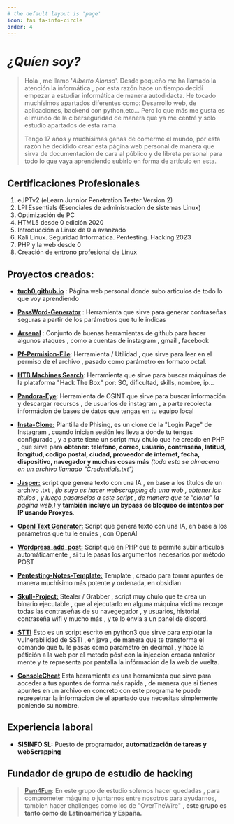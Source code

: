```yaml
---
# the default layout is 'page'
icon: fas fa-info-circle
order: 4
---
```


# _¿Quíen soy?_

> Hola , me llamo '*Alberto Alonso*'. Desde pequeño me ha llamado la atención la informática , por esta razón hace un tiempo decidí empezar a estudiar informática de manera autodidacta. 
> He tocado muchísimos apartados diferentes como: Desarrollo web, de aplicaciones, backend con python,etc... Pero lo que más me gusta es el mundo de la ciberseguridad de manera que ya me centré y solo estudio apartados de esta rama.
> 
> Tengo 17 años y muchísimas ganas de comerme el mundo, por esta razón he decidido crear esta página web personal de manera que sirva de documentación de cara al público y de libreta personal para todo lo que vaya aprendiendo subirlo en forma de artículo en esta.

## Certificaciones Profesionales

1. eJPTv2 (eLearn Junnior Penetration Tester Version 2)
2. LPI Essentials (Esenciales de administración de sistemas Linux)
3. Optimización de PC
4. HTML5 desde 0 edición 2020
5. Introducción a Linux de 0 a avanzado
6. Kali Linux. Seguridad Informática. Pentesting. Hacking 2023
7. PHP y la web desde 0
8. Creación de entrono profesional de Linux

## Proyectos creados:

- [**tuch0.github.io**](https://github.com/Tuch0?tab=repositories) : Página web personal donde subo articulos de todo lo que voy aprendiendo  

- [**PassWord-Generator**](https://tuch0.github.io/password-generator/) : Herramienta que sirve para generar contraseñas seguras a partir de los parámetros que tu le indicas

- [**Arsenal**](https://tuch0.github.io/arsenal/) : Conjunto de buenas herramientas de github para hacer algunos ataques , como a cuentas de instagram , gmail , facebook

- [**Pf-Permision-File**](https://tuch0.github.io/Pf-Permision-File/): Herramienta / Utilidad , que sirve para leer en el permiso de el archivo , pasado como parámetro en formato octal.

- [**HTB Machines Search**](https://tuch0.github.io/htbmachines-search/): Herramienta que sirve para buscar máquinas de la plataforma "Hack The Box" por: SO, dificultad, skills, nombre, ip...

- [**Pandora-Eye**](https://github.com/Tuch0/Pandora-Eye/tree/main): Herramienta de OSINT que sirve para buscar información y descargar recursos , de usuarios de instagram , a parte recolecta informácion de bases de datos que tengas en tu equipo local

- [**Insta-Clone:**](https://github.com/Tuch0/Instagram-Clone) Plantilla de Phising, es un clone de la "Login Page" de Instagram , cuando inician sesión les lleva a donde tu tengas configurado , y a parte tiene un script muy chulo que he creado en PHP , que sirve para **obtener: telefono, correo, usuario, contraseña, latitud, longitud, codigo postal, ciudad, proveedor de internet, fecha, dispositivo, navegador y muchas cosas más** *(todo esto se almacena en un archivo llamado "Credentials.txt")*

- [**Jasper:**](https://github.com/Tuch0/Jasper-IA-text-generator) script que genera texto con una IA , en base a los títulos de un archivo .txt , *(lo suyo es hacer webscrapping de una web , obtener los títulos , y luego pasarselos a este script , de manera que te "clona" la página web,)* y **también incluye un bypass de bloqueo de intentos por IP usando Proxyes**.

- [**OpenI Text Generator:**](https://github.com/Tuch0/OpenIA-Text-Generator) Script que genera texto con una IA, en base a los parámetros que tu le envies , con OpenAI

- [**Wordpress_add_post:**](https://github.com/Tuch0/Wordpress-add-post) Script que en PHP que te permite subir articulos automáticamente , si tu le pasas los argumentos necesarios por método POST

- [**Pentesting-Notes-Template:**](https://github.com/Tuch0/Pentesting-Notes-Template) Template , creado para tomar apuntes de manera muchísimo más potente y ordenada, en obsidian

- [**Skull-Project:**](https://github.com/Tuch0/Skull-Project) Stealer / Grabber , script muy chulo que te crea un binario ejecutable , que al ejecutarlo en alguna máquina víctima recoge todas las contraseñas de su navegegador , y usuarios, historial, contraseña wifi y mucho más , y te lo envia a un panel de discord.

- [**STTI**](https://github.com/Tuch0/STTI) Esto es un script escrito en python3 que sirve para explotar la vulnerabilidad de SSTI , en java , de manera que te transforma el comando que tu le pasas como parametro en decimal , y hace la pétición a la web por el metodo póst con la injeccion creada anterior mente y te representa por pantalla la infórmación de la web de vuelta.

- [**ConsoleCheat**](https://github.com/Tuch0/consolecheat) Esta herramienta es una herramienta que sirve para acceder a tus apuntes de forma más rapida , de manera que si tienes apuntes en un archivo en concreto con este programa te puede represetnar la informácion de el apartado que necesitas simplemente poniendo su nombre.


## Experiencia laboral

- **SISINFO SL:** Puesto de programador, **automatización de tareas y webScrapping** 

## Fundador de grupo de estudio de hacking

> [Pwn4Fun](https://discord.gg/PcgWcMSx): En este grupo de estudio solemos hacer quedadas , para comprometer máquina o juntarnos entre nosotros para ayudarnos, tambien hacer challenges como los de "OverTheWire" , **este grupo es tanto como de Latinoamérica y España.**
